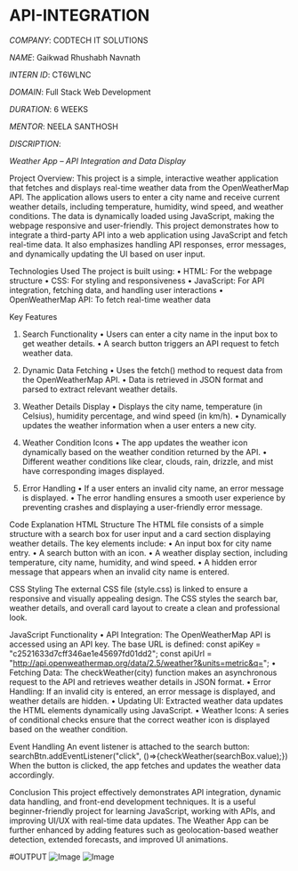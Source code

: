 # API-INTEGRATION

*COMPANY*: CODTECH IT SOLUTIONS

*NAME*: Gaikwad Rhushabh Navnath

*INTERN ID*: CT6WLNC

*DOMAIN*: Full Stack Web Development

*DURATION*: 6 WEEKS

*MENTOR*: NEELA SANTHOSH

*DISCRIPTION*:

*Weather App – API Integration and Data Display*

  Project Overview:
    This project is a simple, interactive weather application that fetches and displays real-time weather data from the OpenWeatherMap API. The application allows users to enter a city name and receive current weather details, including temperature, humidity, wind speed, and weather conditions. The data is dynamically loaded using JavaScript, making the webpage responsive and user-friendly.
    This project demonstrates how to integrate a third-party API into a web application using JavaScript and fetch real-time data. It also emphasizes handling API responses, error messages, and dynamically updating the UI based on user input.

Technologies Used
  The project is built using:
  •	HTML: For the webpage structure
  •	CSS: For styling and responsiveness
  •	JavaScript: For API integration, fetching data, and handling user interactions
  •	OpenWeatherMap API: To fetch real-time weather data

Key Features
  1)	Search Functionality
    •	Users can enter a city name in the input box to get weather details.
    •	A search button triggers an API request to fetch weather data.
  
  2)	Dynamic Data Fetching
    •	Uses the fetch() method to request data from the OpenWeatherMap API.
    •	Data is retrieved in JSON format and parsed to extract relevant weather details.
  
  3)	Weather Details Display
    •	Displays the city name, temperature (in Celsius), humidity percentage, and wind speed (in km/h).
    •	Dynamically updates the weather information when a user enters a new city.
  
  4)	Weather Condition Icons
    •	The app updates the weather icon dynamically based on the weather condition returned by the API.
    •	Different weather conditions like clear, clouds, rain, drizzle, and mist have corresponding images displayed.
  
  5)	Error Handling
    •	If a user enters an invalid city name, an error message is displayed.
    •	The error handling ensures a smooth user experience by preventing crashes and displaying a user-friendly error message.

Code Explanation
  HTML Structure
    The HTML file consists of a simple structure with a search box for user input and a card section displaying weather details. The key elements include:
    •	An input box for city name entry.
    •	A search button with an icon.
    •	A weather display section, including temperature, city name, humidity, and wind speed.
    •	A hidden error message that appears when an invalid city name is entered.

CSS Styling
  The external CSS file (style.css) is linked to ensure a responsive and visually appealing design. The CSS styles the search bar, weather details, and overall card layout to create a clean and professional look.

JavaScript Functionality
  •	API Integration: The OpenWeatherMap API is accessed using an API key. The base URL is defined:
      const apiKey = "c2521633d7cff346ae1e45697fd01dd2";
      const apiUrl = "http://api.openweathermap.org/data/2.5/weather?&units=metric&q=";
  •	Fetching Data: The checkWeather(city) function makes an asynchronous request to the API and retrieves weather details in JSON format.
  •	Error Handling: If an invalid city is entered, an error message is displayed, and weather details are hidden.
  •	Updating UI: Extracted weather data updates the HTML elements dynamically using JavaScript.
  •	Weather Icons: A series of conditional checks ensure that the correct weather icon is displayed based on the weather condition.

Event Handling
  An event listener is attached to the search button:
      searchBtn.addEventListener("click", ()=>{checkWeather(searchBox.value);})
  When the button is clicked, the app fetches and updates the weather data accordingly.

Conclusion
  This project effectively demonstrates API integration, dynamic data handling, and front-end development techniques. It is a useful beginner-friendly project for learning JavaScript, working with APIs, and improving UI/UX with real-time data updates. The Weather App can be further enhanced by adding features such as geolocation-based weather detection, extended forecasts, and improved UI animations.


#OUTPUT
![Image](https://github.com/user-attachments/assets/d1dc5bb8-943d-428e-ab0d-e82da948f926)
![Image](https://github.com/user-attachments/assets/958bcbb3-9808-4fc6-b65f-1ce648c2a517)
